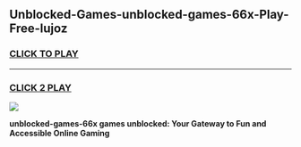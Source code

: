 
## Unblocked-Games-unblocked-games-66x-Play-Free-lujoz
<h3>
<a href="https://premium76.site?title=unblocked-games-66x&ref=09A">CLICK TO PLAY</a></h3>
<hr>

<h3>
<a href="https://premium76.site?title=unblocked-games-66x&ref=09A">CLICK 2 PLAY</a>
  
</h3>

<a href="https://premium76.site?title=unblocked-games-66x&ref=09A"><img src="https://clearcache.store/games.png"></a>


**unblocked-games-66x games unblocked: Your Gateway to Fun and Accessible Online Gaming**
